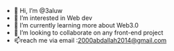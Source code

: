 - 👋 Hi, I’m @3aluw
- 👀 I’m interested in Web dev
- 🌱 I’m currently learning more about Web3.0
- 💞️ I’m looking to collaborate on any front-end project
- 📫reach me via email :2000abdallah2014@gmail.com

<!---
3aluw/3aluw is a ✨ special ✨ repository because its `README.md` (this file) appears on your GitHub profile.
You can click the Preview link to take a look at your changes.
--->
